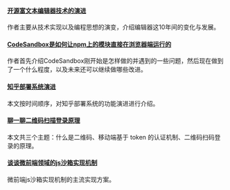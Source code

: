 #### [开源富文本编辑器技术的演进](https://mp.weixin.qq.com/s/Ui0qaMup-KWXiz3RBM14Kw)
作者主要从技术实现以及编程思想的演变，介绍编辑器这10年间的变化与发展。

#### [CodeSandbox是如何让npm上的模块直接在浏览器端运行的](https://mp.weixin.qq.com/s/qQd-4cOEOUokhzt6nSUw8A)
作者首先介绍CodeSandbox刚开始是怎样做的并遇到的一些问题，然后现在做到了一个什么程度，以及未来还可以继续做哪些改进。

#### [知乎部署系统演进](https://mp.weixin.qq.com/s/A2ORb7cd4AaGOvLfFXWkSg)
本文按时间顺序，对知乎部署系统的功能演进进行介绍。

#### [聊一聊二维码扫描登录原理](https://juejin.im/post/6844904111398191117)
本文共三个主题：什么是二维码、移动端基于 token 的认证机制、二维码扫码登录的原理。

#### [谈谈微前端领域的js沙箱实现机制](https://mp.weixin.qq.com/s/IJMgMO1IeYw2Io8MN7WZWQ)
微前端js沙箱实现机制的主流实现方案。

